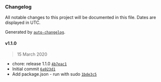 ### Changelog

All notable changes to this project will be documented in this file. Dates are displayed in UTC.

Generated by [`auto-changelog`](https://github.com/CookPete/auto-changelog).

#### v1.1.0

> 15 March 2020

- chore: release 1.1.0 [`4b7eac1`](https://github.com/rcastino/rai-hello1971/commit/4b7eac15ed8b34afab383a64ce98db2ff55122fc)
- Initial commit [`6a923d1`](https://github.com/rcastino/rai-hello1971/commit/6a923d1c446621eaed25ee461b0212eccbde4ba4)
- Add package.json - run with sudo [`1bde3c5`](https://github.com/rcastino/rai-hello1971/commit/1bde3c5d95770f80bbf81cc43da5026f8a809e91)
